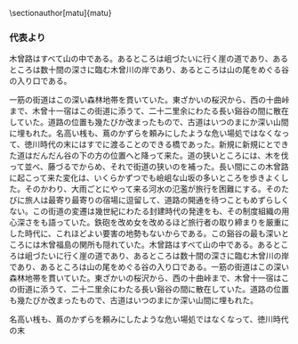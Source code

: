 \sectionauthor[matu]{matu}

### 代表より

木曾路はすべて山の中である。あるところは岨づたいに行く崖の道であり、あるところは数十間の深さに臨む木曾川の岸であり、あるところは山の尾をめぐる谷の入り口である。

一筋の街道はこの深い森林地帯を貫いていた。東ざかいの桜沢から、西の十曲峠まで、木曾十一宿はこの街道に添うて、二十二里余にわたる長い谿谷の間に散在していた。道路の位置も幾たびか改まったもので、古道はいつのまにか深い山間に埋もれた。名高い桟も、蔦のかずらを頼みにしたような危い場処ではなくなって、徳川時代の末にはすでに渡ることのできる橋であった。新規に新規にとできた道はだんだん谷の下の方の位置へと降って来た。道の狭いところには、木を伐って並べ、藤づるでからめ、それで街道の狭いのを補った。長い間にこの木曾路に起こって来た変化は、いくらかずつでも嶮岨な山坂の多いところを歩きよくした。そのかわり、大雨ごとにやって来る河水の氾濫が旅行を困難にする。そのたびに旅人は最寄り最寄りの宿場に逗留して、道路の開通を待つこともめずらしくない。この街道の変遷は幾世紀にわたる封建時代の発達をも、その制度組織の用心深さをも語っていた。鉄砲を改め女を改めるほど旅行者の取り締まりを厳重にした時代に、これほどよい要害の地勢もないからである。この谿谷の最も深いところには木曾福島の関所も隠れていた。木曾路はすべて山の中である。あるところは岨づたいに行く崖の道であり、あるところは数十間の深さに臨む木曾川の岸であり、あるところは山の尾をめぐる谷の入り口である。一筋の街道はこの深い森林地帯を貫いていた。東ざかいの桜沢から、西の十曲峠まで、木曾十一宿はこの街道に添うて、二十二里余にわたる長い谿谷の間に散在していた。道路の位置も幾たびか改まったもので、古道はいつのまにか深い山間に埋もれた。

名高い桟も、蔦のかずらを頼みにしたような危い場処ではなくなって、徳川時代の末

